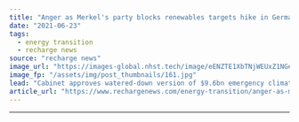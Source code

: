 ```yaml
---
title: "Anger as Merkel's party blocks renewables targets hike in German climate action plan"
date: "2021-06-23"
tags: 
  - energy transition
  - recharge news
source: "recharge news"
image_url: "https://images-global.nhst.tech/image/eENZTE1XbTNjWEUxZ1NGeDJCQlB0a2NwdVYwcndTVTJJaStJZnZuNTBIQT0=/nhst/binary/acc7dda952b4f3e83d166a4effaa82a9"
image_fp: "/assets/img/post_thumbnails/161.jpg"
lead: "Cabinet approves watered-down version of $9.6bn emergency climate plan and leaves decision on higher wind and solar goals to next government"
article_url: "https://www.rechargenews.com/energy-transition/anger-as-merkels-party-blocks-renewables-targets-hike-in-german-climate-action-plan/2-1-1029821"
---
```


---
